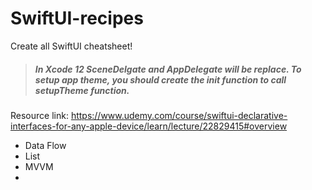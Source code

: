 # SwiftUI-recipes
Create all SwiftUI cheatsheet!

> ##### In Xcode 12 SceneDelgate and AppDelegate will be replace. To setup app theme, you should create the init function to call setupTheme function.
Resource link: https://www.udemy.com/course/swiftui-declarative-interfaces-for-any-apple-device/learn/lecture/22829415#overview 

- Data Flow
- List 
- MVVM
- 
